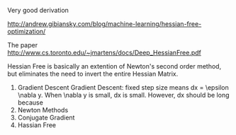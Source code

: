 Very good derivation

http://andrew.gibiansky.com/blog/machine-learning/hessian-free-optimization/

The paper
http://www.cs.toronto.edu/~jmartens/docs/Deep_HessianFree.pdf

Hessian Free is basically an extention of Newton's second order method, but eliminates the need to invert the entire Hessian Matrix.

1. Gradient Descent
Gradient Descent: fixed step size means dx = \epsilon \nabla y. When \nabla y is small, dx is small. However, dx should be long because 
1. Newton Methods
1. Conjugate Gradient
1. Hassian Free
